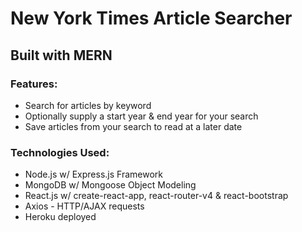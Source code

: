 # New York Times Article Searcher

## Built with MERN

### Features:

* Search for articles by keyword
* Optionally supply a start year & end year for your search
* Save articles from your search to read at a later date

### Technologies Used:

* Node.js w/ Express.js Framework
* MongoDB w/ Mongoose Object Modeling
* React.js w/ create-react-app, react-router-v4 & react-bootstrap
* Axios - HTTP/AJAX requests
* Heroku deployed
